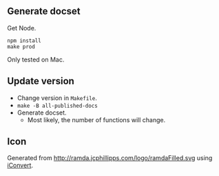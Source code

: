 
## Generate docset

Get Node.

    npm install
    make prod

Only tested on Mac.


## Update version

* Change version in `Makefile`.
* `make -B all-published-docs`
* Generate docset.
    * Most likely, the number of functions will change.


## Icon

Generated from <http://ramda.jcphillipps.com/logo/ramdaFilled.svg> using [iConvert](http://iconverticons.com/online/).

